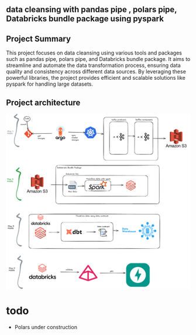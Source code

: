 ## data cleansing with pandas pipe , polars pipe, Databricks bundle package using pyspark

## Project Summary
This project focuses on data cleansing using various tools and packages such as pandas pipe, polars pipe, and Databricks bundle package. It aims to streamline and automate the data transformation process, ensuring data quality and consistency across different data sources. By leveraging these powerful libraries, the project provides efficient and scalable solutions like pyspark for handling large datasets.


## Project architecture
![Project Architecture](images/diagram_s2.png)

# todo
- Polars under construction